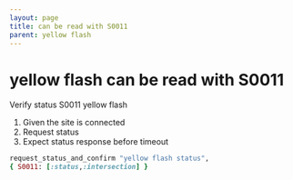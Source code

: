 ```yaml
---
layout: page
title: can be read with S0011
parent: yellow flash
---
```


# yellow flash can be read with S0011

Verify status S0011 yellow flash

1. Given the site is connected
2. Request status
3. Expect status response before timeout

```ruby
request_status_and_confirm "yellow flash status",
{ S0011: [:status,:intersection] }
```

